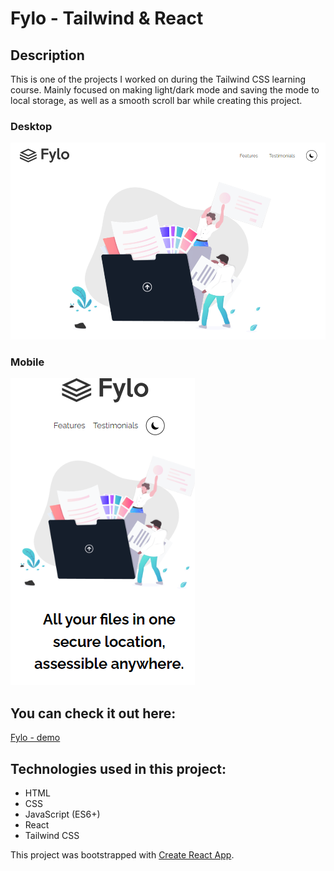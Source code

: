 # Fylo - Tailwind & React

## Description

This is one of the projects I worked on during the Tailwind CSS learning course. Mainly focused on making light/dark mode and saving the mode to local storage, as well as a smooth scroll bar while creating this project.

### Desktop
![](https://github.com/saneckaA/fylo-website-react-tailwind/blob/main/src/images/fylo-desktop.PNG?raw=true)

### Mobile
![](https://github.com/saneckaA/fylo-website-react-tailwind/blob/main/src/images/fylo-mobile.PNG?raw=true)

## You can check it out here:
[Fylo - demo](https://saneckaa.github.io/fylo-website-react-tailwind/)

## Technologies used in this project:
- HTML
- CSS
- JavaScript (ES6+)
- React
- Tailwind CSS

This project was bootstrapped with [Create React App](https://github.com/facebook/create-react-app).
